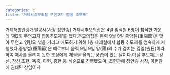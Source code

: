 ```yaml
---
categories: c
title: "거제시추모의집 무연고자 합동 추모제"
---
```

거제해양관광개발공사(사장 정연송) 거제시추모의집은 4일 임직원 6명이 참석한 가운데 ‘제2회 무연고자 합동추모제’를 했다.추모의집은 음력 9월 9일 중양절(重陽節)을 맞아 무연고 영령의 넋을 기리고 애도하기 위해 1층 제례실에서 합동 추모제를 엄숙하게 거행했다.중양절(重陽節)은 예로부터 음력 9일 9일 양(陽)의 수가 겹치는 길일(吉日)이라 하여 제사를 올리지 못한 조상에게 제물을 올리는 풍습이 있는 날이다.이날 추모제는 강신, 참신 초헌, 독축, 아헌, 종헌 등 식순으로 진행됐으며, 초헌관에 정연송 사장, 아헌관에 권태민 상임이사